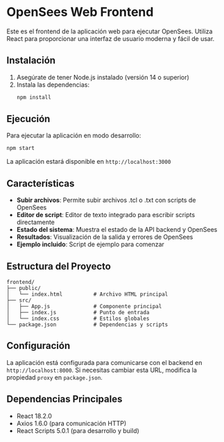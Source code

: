 # OpenSees Web Frontend

Este es el frontend de la aplicación web para ejecutar OpenSees. Utiliza React para proporcionar una interfaz de usuario moderna y fácil de usar.

## Instalación

1. Asegúrate de tener Node.js instalado (versión 14 o superior)
2. Instala las dependencias:
   ```bash
   npm install
   ```

## Ejecución

Para ejecutar la aplicación en modo desarrollo:

```bash
npm start
```

La aplicación estará disponible en `http://localhost:3000`

## Características

- **Subir archivos**: Permite subir archivos .tcl o .txt con scripts de OpenSees
- **Editor de script**: Editor de texto integrado para escribir scripts directamente
- **Estado del sistema**: Muestra el estado de la API backend y OpenSees
- **Resultados**: Visualización de la salida y errores de OpenSees
- **Ejemplo incluido**: Script de ejemplo para comenzar

## Estructura del Proyecto

```
frontend/
├── public/
│   └── index.html          # Archivo HTML principal
├── src/
│   ├── App.js              # Componente principal
│   ├── index.js            # Punto de entrada
│   └── index.css           # Estilos globales
└── package.json            # Dependencias y scripts
```

## Configuración

La aplicación está configurada para comunicarse con el backend en `http://localhost:8000`. Si necesitas cambiar esta URL, modifica la propiedad `proxy` en `package.json`.

## Dependencias Principales

- React 18.2.0
- Axios 1.6.0 (para comunicación HTTP)
- React Scripts 5.0.1 (para desarrollo y build) 